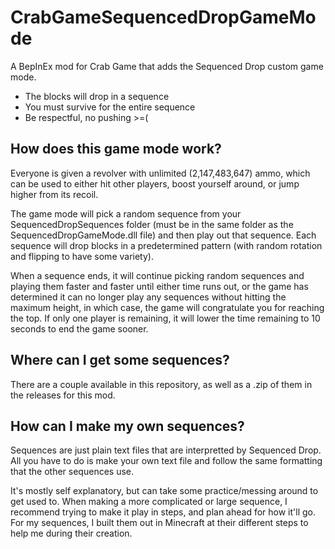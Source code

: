 # CrabGameSequencedDropGameMode
A BepInEx mod for Crab Game that adds the Sequenced Drop custom game mode.

- The blocks will drop in a sequence
- You must survive for the entire sequence
- Be respectful, no pushing >=(

## How does this game mode work?
Everyone is given a revolver with unlimited (2,147,483,647) ammo, which can be used to either hit other players, boost yourself around, or jump higher from its recoil.

The game mode will pick a random sequence from your SequencedDropSequences folder (must be in the same folder as the SequencedDropGameMode.dll file) and then play out that sequence.
Each sequence will drop blocks in a predetermined pattern (with random rotation and flipping to have some variety).

When a sequence ends, it will continue picking random sequences and playing them faster and faster until either time runs out, or the game has determined it can no longer play any sequences without hitting the maximum height, in which case, the game will congratulate you for reaching the top.
If only one player is remaining, it will lower the time remaining to 10 seconds to end the game sooner.

## Where can I get some sequences?
There are a couple available in this repository, as well as a .zip of them in the releases for this mod.

## How can I make my own sequences?
Sequences are just plain text files that are interpretted by Sequenced Drop.
All you have to do is make your own text file and follow the same formatting that the other sequences use.

It's mostly self explanatory, but can take some practice/messing around to get used to.
When making a more complicated or large sequence, I recommend trying to make it play in steps, and plan ahead for how it'll go.
For my sequences, I built them out in Minecraft at their different steps to help me during their creation.
